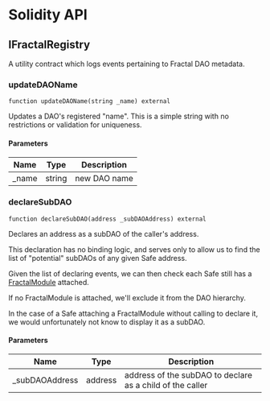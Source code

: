 # Solidity API

## IFractalRegistry

A utility contract which logs events pertaining to Fractal DAO metadata.

### updateDAOName

```solidity
function updateDAOName(string _name) external
```

Updates a DAO's registered "name". This is a simple string
with no restrictions or validation for uniqueness.

#### Parameters

| Name   | Type   | Description  |
| ------ | ------ | ------------ |
| \_name | string | new DAO name |

### declareSubDAO

```solidity
function declareSubDAO(address _subDAOAddress) external
```

Declares an address as a subDAO of the caller's address.

This declaration has no binding logic, and serves only
to allow us to find the list of "potential" subDAOs of any
given Safe address.

Given the list of declaring events, we can then check each
Safe still has a [FractalModule](../FractalModule.md) attached.

If no FractalModule is attached, we'll exclude it from the
DAO hierarchy.

In the case of a Safe attaching a FractalModule without calling
to declare it, we would unfortunately not know to display it
as a subDAO.

#### Parameters

| Name            | Type    | Description                                               |
| --------------- | ------- | --------------------------------------------------------- |
| \_subDAOAddress | address | address of the subDAO to declare as a child of the caller |
